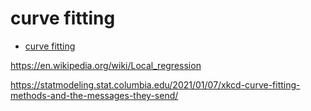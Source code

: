 # curve fitting

- [curve fitting](#curve-fitting)

https://en.wikipedia.org/wiki/Local_regression

https://statmodeling.stat.columbia.edu/2021/01/07/xkcd-curve-fitting-methods-and-the-messages-they-send/



